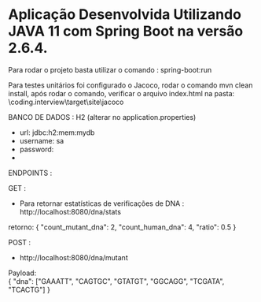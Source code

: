 # Aplicação Desenvolvida Utilizando JAVA 11 com Spring Boot na versão 2.6.4.

Para rodar o projeto basta utilizar o comando : spring-boot:run

Para testes unitários foi configurado o Jacoco, rodar o comando mvn clean install, após rodar o comando, verificar o arquivo index.html na
pasta: \coding.interview\target\site\jacoco

BANCO DE DADOS : H2 (alterar no application.properties)
   
   - url: jdbc:h2:mem:mydb
   - username: sa
   - password:
   - 


ENDPOINTS :

GET :

  - Para retornar estatísticas de verificações de DNA : http://localhost:8080/dna/stats

retorno: {
          "count_mutant_dna": 2,
          "count_human_dna": 4,
          "ratio": 0.5
          }

POST :

  - http://localhost:8080/dna/mutant 

Payload:  
  {
    "dna": ["GAAATT", "CAGTGC", "GTATGT", "GGCAGG", "TCGATA", "TCACTG"]
  }




